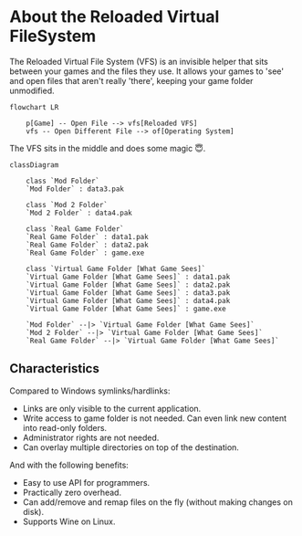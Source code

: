 # About the Reloaded Virtual FileSystem

The Reloaded Virtual File System (VFS) is an invisible helper that sits between your games and the
files they use. It allows your games to 'see' and open files that aren't really 'there', keeping
your game folder unmodified.

```mermaid
flowchart LR

    p[Game] -- Open File --> vfs[Reloaded VFS]
    vfs -- Open Different File --> of[Operating System]
```

The VFS sits in the middle and does some magic 😇.

```mermaid
classDiagram

    class `Mod Folder`
    `Mod Folder` : data3.pak

    class `Mod 2 Folder`
    `Mod 2 Folder` : data4.pak

    class `Real Game Folder`
    `Real Game Folder` : data1.pak
    `Real Game Folder` : data2.pak
    `Real Game Folder` : game.exe

    class `Virtual Game Folder [What Game Sees]`
    `Virtual Game Folder [What Game Sees]` : data1.pak
    `Virtual Game Folder [What Game Sees]` : data2.pak
    `Virtual Game Folder [What Game Sees]` : data3.pak
    `Virtual Game Folder [What Game Sees]` : data4.pak
    `Virtual Game Folder [What Game Sees]` : game.exe

    `Mod Folder` --|> `Virtual Game Folder [What Game Sees]`
    `Mod 2 Folder` --|> `Virtual Game Folder [What Game Sees]`
    `Real Game Folder` --|> `Virtual Game Folder [What Game Sees]`
```

## Characteristics

Compared to Windows symlinks/hardlinks:

- Links are only visible to the current application.
- Write access to game folder is not needed. Can even link new content into read-only folders.
- Administrator rights are not needed.
- Can overlay multiple directories on top of the destination.

And with the following benefits:

- Easy to use API for programmers.
- Practically zero overhead.
- Can add/remove and remap files on the fly (without making changes on disk).
- Supports Wine on Linux.
